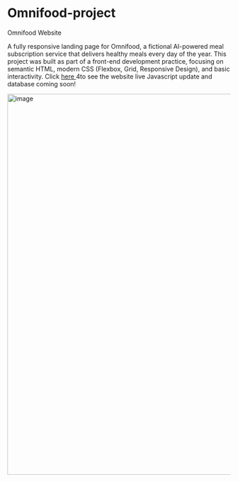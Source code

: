 # Omnifood-project

Omnifood Website

A fully responsive landing page for Omnifood, a fictional AI-powered meal subscription service that delivers healthy meals every day of the year. This project was built as part of a front-end development practice, focusing on semantic HTML, modern CSS (Flexbox, Grid, Responsive Design), and basic interactivity. Click <a href="https://haseeb-lateef.github.io/Omnifood-project"> here </a> 4to see the website live
Javascript update and database coming soon!

<img width="1899" height="861" alt="image" src="https://github.com/user-attachments/assets/acbe91da-210b-4d98-a286-9f1f422e983b" />


